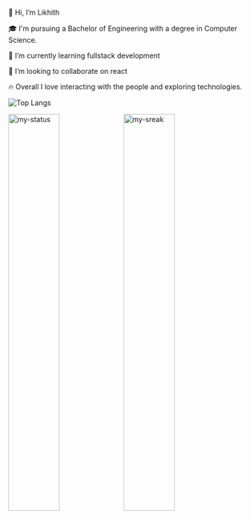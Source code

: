 
 👋 Hi, I’m Likhith
 
 🎓 I'm pursuing a Bachelor of Engineering with a degree in Computer Science.
 
 
 🌱 I’m currently learning fullstack development
 
 💞️ I’m looking to collaborate on react
 
 🔥 Overall I love interacting with the people and exploring technologies.
 
  ![Top Langs](https://github-readme-stats.vercel.app/api/top-langs/?username=likhith-kumarn&layout=compact)

 
<img alt="my-status" align="left" width="45%" src="https://github-readme-stats.vercel.app/api?username=likhith-kumarn&show_icons=true&theme=chartreuse-dark">

<img alt="my-sreak" align="left" width="45%" src="https://github-readme-streak-stats.herokuapp.com/?user=likhith-kumarn&theme=dark">







 

 

